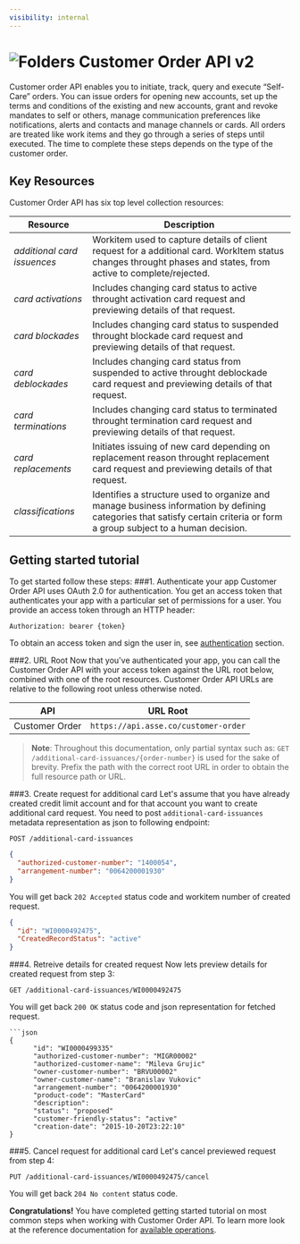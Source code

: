 ```yaml
---
visibility: internal
---
```


![Folders](http://cdn.flaticon.com/png/64/98/98193.png)
Customer Order API v2
=========================
Customer order API enables you to initiate, track, query and execute “Self-Care” orders. You can issue orders for opening new accounts, set up the terms and conditions of the existing and new accounts, grant and revoke mandates to self or others, manage communication preferences like notifications, alerts and contacts and manage channels or cards. All orders are treated like work items and they go through a series of steps until executed. The time to complete these steps depends on the type of the customer order.
   
Key Resources
-------------
Customer Order API has six top level collection resources:

Resource | Description
----------- |-----------
*additional card issuences*  | Workitem used to capture details of client request for a additional card. WorkItem status changes throught phases and states, from active to complete/rejected.
*card activations*    | Includes changing card status to active throught activation card request and previewing details of that request. 
*card blockades*    | Includes changing card status to suspended throught blockade card request and previewing details of that request.
*card deblockades*    | Includes changing card status from suspended to active throught deblockade card request and previewing details of that request. 
*card terminations*    | Includes changing card status to terminated throught termination card request and previewing details of that request. 
*card replacements*    | Initiates issuing of new card depending on replacement reason throught replacement card request and previewing details of that request.
*classifications*    | Identifies a structure used to organize and manage business information by defining categories that satisfy certain criteria or form a group subject to a human decision. 

Getting started tutorial
---------------
To get started follow these steps:
###1. Authenticate your app
Customer Order API uses OAuth 2.0 for authentication. You get an access token that authenticates your app with a particular set of permissions for a user. You provide an access token through an HTTP header:
```
Authorization: bearer {token}
```
To obtain an access token and sign the user in, see [authentication]() section.

###2. URL Root
Now that you've authenticated your app, you can call the Customer Order API with your access token against the URL root below, combined with one of the root resources. Customer Order API URLs are relative to the following root unless otherwise noted.

API | URL Root
--------|---------
Customer Order | `https://api.asse.co/customer-order`

> **Note**: Throughout this documentation, only partial syntax such as: 
`GET /additional-card-issuances/{order-number}` is used for the sake of brevity. 
Prefix the path with the correct root URL in order to obtain the full resource path or URL.

###3. Create request for additional card
Let's assume that you have already created credit limit account and for that account you want to create additional card request. You need to post `additional-card-issuances` metadata representation as json to following endpoint:
```
POST /additional-card-issuances
```
```json
{
  "authorized-customer-number": "1400054",
  "arrangement-number": "0064200001930"
}
```
You will get back `202 Accepted` status code and workitem number of created request. 

```json
{
  "id": "WI0000492475",
  "CreatedRecordStatus": "active"
}
```

###4. Retreive details for created request
Now lets preview details for created request from step 3:
```
GET /additional-card-issuances/WI0000492475
```

You will get back `200 OK` status code and json representation for fetched request. 
```
```json
{
      "id": "WI0000499335"
      "authorized-customer-number": "MIGR00002"
      "authorized-customer-name": "Mileva Grujic"
      "owner-customer-number": "BRVU00002"
      "owner-customer-name": "Branislav Vukovic"
      "arrangement-number": "0064200001930"
      "product-code": "MasterCard"
      "description": 
      "status": "proposed"
      "customer-friendly-status": "active"
      "creation-date": "2015-10-20T23:22:10"
}
```

###5. Cancel request for additional card
Let's cancel previewed request from step 4:
```
PUT /additional-card-issuances/WI0000492475/cancel
```

You will get back `204 No content` status code. 


**Congratulations!** You have completed getting started tutorial on most common steps when working with Customer Order API. To learn more look at the reference documentation for [available operations](swagger-ui).